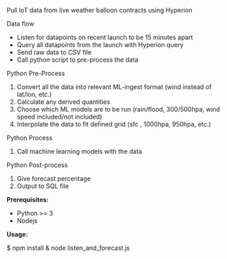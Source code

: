 Pull IoT data from live weather balloon contracts using Hyperion

Data flow
- Listen for datapoints on recent launch to be 15 minutes apart
- Query all datapoints from the launch with Hyperion query
- Send raw data to CSV file
- Call python script to pre-process the data 

Python Pre-Process
1. Convert all the  data into relevant ML-ingest format (wind instead of lat/lon, etc.)
2. Calculate any derived quantities
3. Choose which ML models are to be run (rain/flood, 300/500hpa, wind speed included/not included)
5. Interpolate the data to fit defined grid (sfc , 1000hpa, 950hpa, etc.)

Python Process
1. Call machine learning models with the data

Python Post-process
1. Give forecast percentage
2. Output to SQL file



**Prerequisites:**

- Python >= 3
- Nodejs

**Usage:**

$ npm install & node listen_and_forecast.js
